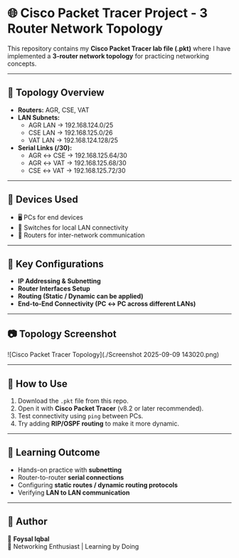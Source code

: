 # 🌐 Cisco Packet Tracer Project - 3 Router Network Topology

This repository contains my **Cisco Packet Tracer lab file (.pkt)** where I have implemented a **3-router network topology** for practicing networking concepts.

---

## 🔹 Topology Overview
- **Routers:** AGR, CSE, VAT  
- **LAN Subnets:**  
  - AGR LAN → 192.168.124.0/25  
  - CSE LAN → 192.168.125.0/26  
  - VAT LAN → 192.168.124.128/25  
- **Serial Links (/30):**  
  - AGR ↔ CSE → 192.168.125.64/30  
  - AGR ↔ VAT → 192.168.125.68/30  
  - CSE ↔ VAT → 192.168.125.72/30  

---

## 🔹 Devices Used
- 🖥️ PCs for end devices  
- 🔀 Switches for local LAN connectivity  
- 📡 Routers for inter-network communication  

---

## 🔹 Key Configurations
- **IP Addressing & Subnetting**  
- **Router Interfaces Setup**  
- **Routing (Static / Dynamic can be applied)**  
- **End-to-End Connectivity (PC ↔ PC across different LANs)**  

---

## 📷 Topology Screenshot
![Cisco Packet Tracer Topology](./Screenshot 2025-09-09 143020.png)

---

## 🔹 How to Use
1. Download the `.pkt` file from this repo.  
2. Open it with **Cisco Packet Tracer** (v8.2 or later recommended).  
3. Test connectivity using `ping` between PCs.  
4. Try adding **RIP/OSPF routing** to make it more dynamic.  

---

## 🔹 Learning Outcome
- Hands-on practice with **subnetting**  
- Router-to-router **serial connections**  
- Configuring **static routes / dynamic routing protocols**  
- Verifying **LAN to LAN communication**  

---

## 📌 Author
👤 **Foysal Iqbal**  
🚀 Networking Enthusiast | Learning by Doing  

